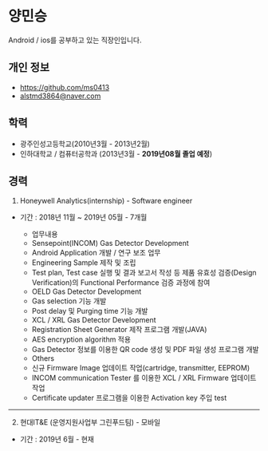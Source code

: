 양민승
====
Android / ios를 공부하고 있는 직장인입니다.


개인 정보
-------
* https://github.com/ms0413
* alstmd3864@naver.com 

학력
---
* 광주인성고등학교(2010년3월 - 2013년2월)
* 인하대학교 / 컴퓨터공학과 (2013년3월 - **2019년08월 졸업 예정**)

경력
---
1. Honeywell Analytics(internship) - Software engineer
* 기간 : 2018년 11월 ~ 2019년 05월 - 7개월
  * 업무내용
  - Sensepoint(INCOM) Gas Detector Development
   + Android Application 개발 / 연구 보조 업무
   + Engineering Sample 제작 및 조립
   + Test plan, Test case 실행 및 결과 보고서 작성 등 제품 유효성 검증(Design Verification)의 Functional Performance 검증 과정에 참여

  - OELD Gas Detector Development
   + Gas selection 기능 개발
   + Post delay 및 Purging time 기능 개발

  - XCL / XRL Gas Detector Development
   + Registration Sheet Generator 제작 프로그램 개발(JAVA)
   + AES encryption algorithm 적용
   + Gas Detector 정보를 이용한 QR code 생성 및 PDF 파일 생성 프로그램 개발

  - Others
   + 신규 Firmware Image 업데이트 작업(cartridge, transmitter, EEPROM)
   + INCOM communication Tester 를 이용한 XCL / XRL Firmware 업데이트 작업
   + Certificate updater 프로그램을 이용한 Activation key 주입 test
---------------------------------------
2. 현대IT&E (운영지원사업부 그린푸드팀) - 모바일
* 기간 : 2019년 6월 - 현재
